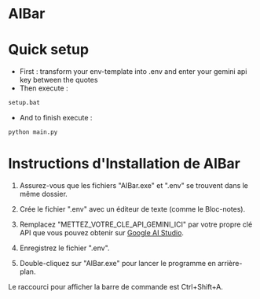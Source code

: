 # AIBar

# Quick setup
- First : transform your env-template into .env and enter your gemini api key between the quotes
- Then execute : 
~~~bash
setup.bat
~~~
- And to finish execute : 
~~~bash
python main.py
~~~

# Instructions d'Installation de AIBar

1. Assurez-vous que les fichiers "AIBar.exe" et ".env" se trouvent dans le même dossier.

2. Crée le fichier ".env" avec un éditeur de texte (comme le Bloc-notes).

3. Remplacez "METTEZ_VOTRE_CLE_API_GEMINI_ICI" par votre propre clé API que vous pouvez obtenir sur [Google AI Studio](https://aistudio.google.com/apikey).

4. Enregistrez le fichier ".env".

5. Double-cliquez sur "AIBar.exe" pour lancer le programme en arrière-plan.

Le raccourci pour afficher la barre de commande est Ctrl+Shift+A.
